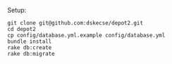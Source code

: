 Setup:

    git clone git@github.com:dskecse/depot2.git
    cd depot2
    cp config/database.yml.example config/database.yml
    bundle install
    rake db:create
    rake db:migrate

